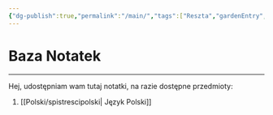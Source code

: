 ```yaml
---
{"dg-publish":true,"permalink":"/main/","tags":["Reszta","gardenEntry","gardenEntry","gardenEntry","gardenEntry"]}
---
```


# Baza Notatek
----
Hej, udostępniam wam tutaj notatki, na razie dostępne przedmioty:
1. [[Polski/spistrescipolski\| Język Polski]]
